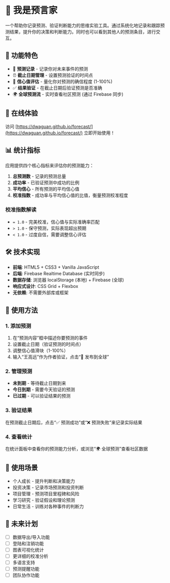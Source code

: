 # 🔮 我是预言家

一个帮助你记录预测、验证判断能力的思维实验工具。通过系统化地记录和跟踪预测结果，提升你的决策和判断能力。同时也可以看到其他人的预测条目，进行交互。

## 🌟 功能特色

* 📝 **预测记录** - 记录你对未来事件的预测
* ⏰ **截止日期管理** - 设置预测验证的时间点
* 🎯 **信心值评估** - 量化你对预测的确信程度 (1-100%)
* ✅ **结果验证** - 在截止日期后验证预测是否准确
* 🌍 **全球预测流** - 实时查看社区预测 (通过 Firebase 同步)

## 🚀 在线体验

访问 [https://dwaguan.github.io/forecast/](https://dwaguan.github.io/forecast/) 立即开始使用！

## 📊 统计指标

应用提供四个核心指标来评估你的预测能力：

1. **总预测数** - 记录的预测总量
2. **成功率** - 已验证预测中成功的比例
3. **平均信心** - 所有预测的平均信心值
4. **校准指数** - 成功率与平均信心值的比值，衡量预测校准程度

### 校准指数解读

* `= 1.0` - 完美校准，信心值与实际准确率匹配
* `> 1.0` - 保守预测，实际表现超出预期
* `< 1.0` - 过度自信，需要调整信心评估

## 🛠️ 技术实现

* **前端**: HTML5 + CSS3 + Vanilla JavaScript
* **后端**: Firebase Realtime Database (实时同步)
* **数据存储**: 浏览器 localStorage (本地) + Firebase (全球)
* **响应式设计**: CSS Grid + Flexbox
* **无依赖**: 不需要外部库或框架

## 📱 使用方法

### 1. 添加预测

1. 在“预测内容”框中描述你要预测的事件
2. 设置截止日期（验证预测的时间点）
3. 调整信心值滑块（1-100%）
4. 输入“王高远”作为作者验证，点击“🚀 发布到全球”

### 2. 管理预测

* **未到期** - 等待截止日期到来
* **今日到期** - 需要今天验证的预测
* **已过期** - 可以验证结果的预测

### 3. 验证结果

在预测截止日期后，点击“✅ 预测成功”或“❌ 预测失败”来记录实际结果

### 4. 查看统计

在统计面板中查看你的预测能力分析，或浏览“🌍 全球预测”查看社区数据

## 🎯 使用场景

* 个人成长 - 提升判断和决策能力
* 投资决策 - 记录市场预测和投资判断
* 项目管理 - 预测项目里程碑和风险
* 学习研究 - 验证假设和理论预测
* 日常生活 - 训练对各种事件的判断力

## 🔮 未来计划

- [ ] 数据导出/导入功能
- [ ] 登陆和注销功能
- [ ] 图表可视化统计
- [ ] 更详细的校准分析
- [ ] 多语言支持
- [ ] 预测提醒功能
- [ ] 团队协作功能
